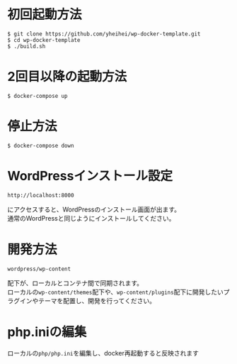 # 初回起動方法
```
$ git clone https://github.com/yheihei/wp-docker-template.git
$ cd wp-docker-template
$ ./build.sh
```
# 2回目以降の起動方法
```
$ docker-compose up
```
# 停止方法
```
$ docker-compose down
```
# WordPressインストール設定
```
http://localhost:8000
```
にアクセスすると、WordPressのインストール画面が出ます。  
通常のWordPressと同じようにインストールしてください。
# 開発方法
```
wordpress/wp-content
```
配下が、ローカルとコンテナ間で同期されます。  
ローカルの`wp-content/themes`配下や、`wp-content/plugins`配下に開発したいプラグインやテーマを配置し、開発を行ってください。
# php.iniの編集
ローカルの`php/php.ini`を編集し、docker再起動すると反映されます
